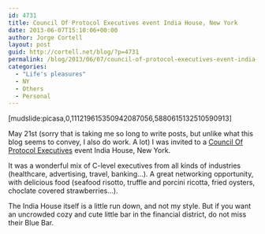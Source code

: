 ```yaml
---
id: 4731
title: Council Of Protocol Executives event India House, New York
date: 2013-06-07T15:10:06+00:00
author: Jorge Cortell
layout: post
guid: http://cortell.net/blog/?p=4731
permalink: /blog/2013/06/07/council-of-protocol-executives-event-india-house-new-york/
categories:
  - "Life's pleasures"
  - NY
  - Others
  - Personal
---
```

[mudslide:picasa,0,111219615350942087056,5880615132510590913]

May 21st (sorry that is taking me so long to write posts, but unlike what this blog seems to convey, I also do work. A lot) I was invited to a <a title="http://www.councilofprotocolexecutives.org" href="http://www.councilofprotocolexecutives.org" target="_blank">Council Of Protocol Executives</a> event India House, New York.

It was a wonderful mix of C-level executives from all kinds of industries (healthcare, advertising, travel, banking...). A great networking opportunity, with delicious food (seafood risotto, truffle and porcini ricotta, fried oysters, choclate covered strawberries...).

The India House itself is a little run down, and not my style. But if you want an uncrowded cozy and cute little bar in the financial district, do not miss their Blue Bar.